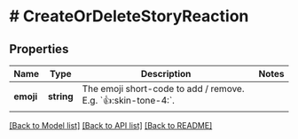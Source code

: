 # # CreateOrDeleteStoryReaction

## Properties

Name | Type | Description | Notes
------------ | ------------- | ------------- | -------------
**emoji** | **string** | The emoji short-code to add / remove. E.g. &#x60;:thumbsup::skin-tone-4:&#x60;. |

[[Back to Model list]](../../README.md#models) [[Back to API list]](../../README.md#endpoints) [[Back to README]](../../README.md)

